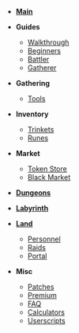 <!-- docs/_sidebar.md -->

* [**Main**](/)

* **Guides**

  * [Walkthrough](guides/walkthrough.md)
  * [Beginners](guides/beginners.md)
  * [Battler](guides/battling.md)
  * [Gatherer](guides/gatherer.md)

* **Gathering**

  * [Tools](gathering/tools.md)

* **Inventory**
  * [Trinkets](inventory/trinkets.md)
  * [Runes](inventory/runes.md)
  
* **Market**
  * [Token Store](market/tokenstore.md)
  * [Black Market](market/blackmarket.md)

* [**Dungeons**](dungeons.md)

* [**Labyrinth**](labyrinth.md)


* [**Land**](land.md)

  * [Personnel](land/personnel.md)
  * [Raids](land/raids.md)
  * [Portal](land/portal.md)

* **Misc**

  * [Patches](patches.md)
  * [Premium](premium.md)
  * [FAQ](faq.md)
  * [Calculators](calculators.md)
  * [Userscripts](userscripts.md)
